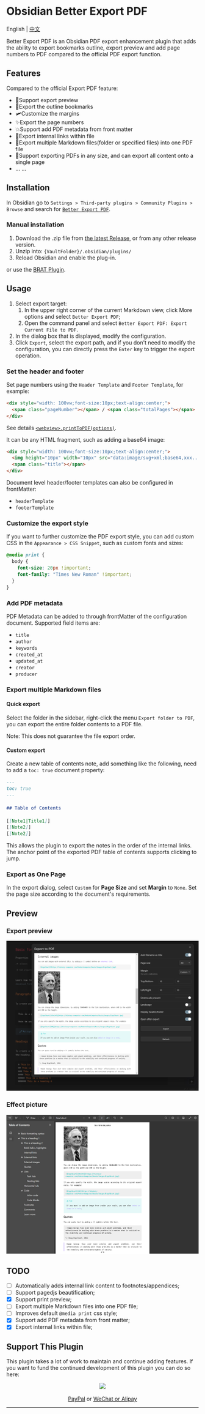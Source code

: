 # Obsidian Better Export PDF

English | [中文](./README.zh.md)

Better Export PDF is an Obsidian PDF export enhancement plugin that adds the ability to export bookmarks outline, export preview and add page numbers to PDF compared to the official PDF export function.

## Features

Compared to the official Export PDF feature:

- 🚀Support export preview
- 🎉Export the outline bookmarks
- 🛩️Customize the margins
- ✨Export the page numbers
- 💥Support add PDF metadata from front matter
- 🎇Export internal links within file
- 🎈Export multiple Markdown files(folder or specified files) into one PDF file
- 🍬Support exporting PDFs in any size, and can export all content onto a single page
- ... ...

## Installation

In Obsidian go to `Settings > Third-party plugins > Community Plugins > Browse` and search for [`Better Export PDF`](obsidian://show-plugin?id=better-export-pdf).

### Manual installation

1. Download the .zip file from [the latest Release](https://github.com/l1xnan/obsidian-better-export-pdf/releases), or from any other release version.
2. Unzip into: `{VaultFolder}/.obsidian/plugins/`
3. Reload Obsidian and enable the plug-in.

or use the [BRAT Plugin](https://obsidian.md/plugins?id=obsidian42-brat).

## Usage

1. Select export target:
   1. In the upper right corner of the current Markdown view, click More options and select `Better Export PDF`;
   2. Open the command panel and select `Better Export PDF: Export Current File to PDF`.
2. In the dialog box that is displayed, modify the configuration.
3. Click `Export`, select the export path, and if you don't need to modify the configuration, you can directly press the `Enter` key to trigger the export operation.

### Set the header and footer

Set page numbers using the `Header Template` and `Footer Template`, for example:

```html
<div style="width: 100vw;font-size:10px;text-align:center;">
  <span class="pageNumber"></span> / <span class="totalPages"></span>
</div>
```

See details [`<webview>.printToPDF(options)`](https://www.electronjs.org/docs/latest/api/webview-tag#webviewprinttopdfoptions).

It can be any HTML fragment, such as adding a base64 image:

```html
<div style="width: 100vw;font-size:10px;text-align:center;">
  <img height="10px" width="10px" src="data:image/svg+xml;base64,xxx..." />
  <span class="title"></span>
</div>
```

Document level header/footer templates can also be configured in frontMatter:

- `headerTemplate`
- `footerTemplate`

### Customize the export style

If you want to further customize the PDF export style, you can add custom CSS in the `Appearance > CSS Snippet`, such as custom fonts and sizes:

```css
@media print {
  body {
    font-size: 20px !important;
    font-family: "Times New Roman" !important;
  }
}
```

### Add PDF metadata

PDF Metadata can be added to through frontMatter of the configuration document. Supported field items are:

- `title`
- `author`
- `keywords`
- `created_at`
- `updated_at`
- `creator`
- `producer`

### Export multiple Markdown files

#### Quick export

Select the folder in the sidebar, right-click the menu `Export folder to PDF`, you can export the entire folder contents to a PDF file.

Note: This does not guarantee the file export order.

#### Custom export

Create a new table of contents note, add something like the following, need to add a `toc: true` document property:

```markdown
---
toc: true
---

## Table of Contents

[[Note1|Title1]]
[[Note2]]
[[Note2]]
```

This allows the plugin to export the notes in the order of the internal links. The anchor point of the exported PDF table of contents supports clicking to jump.

### Export as One Page

In the export dialog, select `Custom` for **Page Size** and set **Margin** to `None`. Set the page size according to the document's requirements.

## Preview

### Export preview

![Export preview](./assets/preview0.png)

### Effect picture

![Export preview](./assets/preview1.png)

## TODO

- [ ] Automatically adds internal link content to footnotes/appendices;
- [ ] Support pagedjs beautification;
- [x] Support print preview;
- [ ] Export multiple Markdown files into one PDF file;
- [ ] Improves default `@media print` css style;
- [x] Support add PDF metadata from front matter;
- [x] Export internal links within file;

## Support This Plugin

This plugin takes a lot of work to maintain and continue adding features. If you want to fund the continued development of this plugin you can do so here:

<div align="center">
 <a href="https://www.buymeacoffee.com/l1xnan"><img src="https://img.buymeacoffee.com/button-api/?text=Buy me a coffee&emoji=&slug=nathangeorge&button_colour=6a8696&font_colour=ffffff&font_family=Poppins&outline_colour=000000&coffee_colour=FFDD00"></a>

[PayPal](https://paypal.me/l1xnan) or [WeChat or Alipay](./README.zh.md#赞助)
</div>

---


